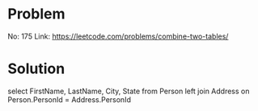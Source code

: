 # Problem

No: 175
Link: https://leetcode.com/problems/combine-two-tables/

# Solution

select FirstName, LastName, City, State from Person left join Address on Person.PersonId = Address.PersonId